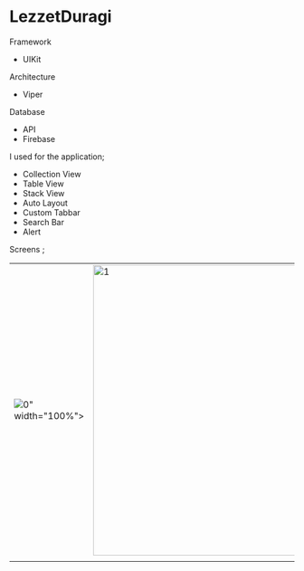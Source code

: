 # LezzetDuragi

Framework 

- UIKit

Architecture

- Viper

Database

- API
- Firebase

I used for the application;

- Collection View 
- Table View 
- Stack View 
- Auto Layout 
- Custom Tabbar 
- Search Bar
- Alert




Screens ; <br>
<table>
    <tr>
    <td><img src="<img width="470" alt="0" src="https://user-images.githubusercontent.com/77745850/221878012-eb3996fc-6ad6-403c-baaa-176dce4c3e74.png">" width="100%"></td>
    <td><img width="514" alt="1" src="https://user-images.githubusercontent.com/77745850/221878135-d2a2915b-c707-412e-be5e-8844aed2c9cf.png"></td>
   </tr> 
  <tr>
    <td></td>
    <td></td>
    <td></td>
   </tr> 
 
  </tr>
</table>

